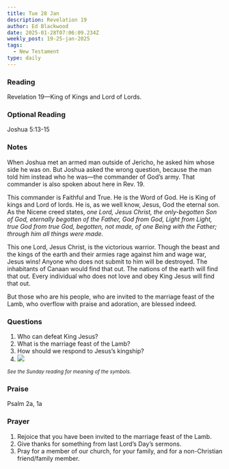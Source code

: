 ```yaml
---
title: Tue 28 Jan
description: Revelation 19
author: Ed Blackwood
date: 2025-01-28T07:06:09.234Z
weekly_post: 19-25-jan-2025
tags:
  - New Testament
type: daily
---
```

### Reading

Revelation 19—King of Kings and Lord of Lords.

### O﻿ptional Reading

Joshua 5:13-15

### Notes

When Joshua met an armed man outside of Jericho, he asked him whose side he was on. But Joshua asked the wrong question, because the man told him instead who he was—the commander of God’s army. That commander is also spoken about here in Rev. 19.

This commander is Faithful and True. He is the Word of God. He is King of kings and Lord of lords. He is, as we well know, Jesus, God the eternal son. As the Nicene creed states, *one Lord, Jesus Christ, the only-begotten Son of God, eternally begotten of the Father, God from God, Light from Light, true God from true God, begotten, not made, of one Being with the Father; through him all things were made*.

This one Lord, Jesus Christ, is the victorious warrior. Though the beast and the kings of the earth and their armies rage against him and wage war, Jesus wins! Anyone who does not submit to him will be destroyed. The inhabitants of Canaan would find that out. The nations of the earth will find that out. Every individual who does not love and obey King Jesus will find that out.

But those who are his people, who are invited to the marriage feast of the Lamb, who overflow with praise and adoration, are blessed indeed.

### Questions

1. Who can defeat King Jesus?
2. What is the marriage feast of the Lamb?
3. How should we respond to Jesus’s kingship?
4. ![](/static/img/family_worship_study_ed-swedish_questions.png)

<div><small><i>See the Sunday reading for meaning of the symbols.</i></small></div>

### Praise

P﻿salm 2a, 1a

### Prayer

1. Rejoice that you have been invited to the marriage feast of the Lamb.
2. Give thanks for something from last Lord’s Day’s sermons.
3. Pray for a member of our church, for your family, and for a non-Christian friend/family member.